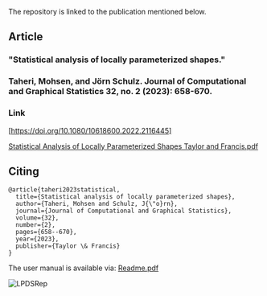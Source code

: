 The repository is linked to the publication mentioned below.

## Article
### "Statistical analysis of locally parameterized shapes."
### Taheri, Mohsen, and Jörn Schulz. Journal of Computational and Graphical Statistics 32, no. 2 (2023): 658-670.

### Link
[https://doi.org/10.1080/10618600.2022.2116445]

[Statistical Analysis of Locally Parameterized Shapes Taylor and Francis.pdf](https://github.com/MohsenTaheriShalmani/Statistical_Analysis_of_Locally_Parameterized_Shapes/files/14559989/Statistical.Analysis.of.Locally.Parameterized.Shapes.Taylor.and.Francis.pdf)


## Citing
```
@article{taheri2023statistical,
  title={Statistical analysis of locally parameterized shapes},
  author={Taheri, Mohsen and Schulz, J{\"o}rn},
  journal={Journal of Computational and Graphical Statistics},
  volume={32},
  number={2},
  pages={658--670},
  year={2023},
  publisher={Taylor \& Francis}
}
```

The user manual is available via:
[Readme.pdf](https://github.com/MohsenTaheriShalmani/Statistical_Analysis_of_Locally_Parameterized_Shapes/files/14558067/Readme.pdf)



![LPDSRep](https://github.com/MohsenTaheriShalmani/Statistical_Analysis_of_Locally_Parameterized_Shapes/assets/19237855/7d2ea0c7-cbba-4304-a0b5-14c03dbaef18)
